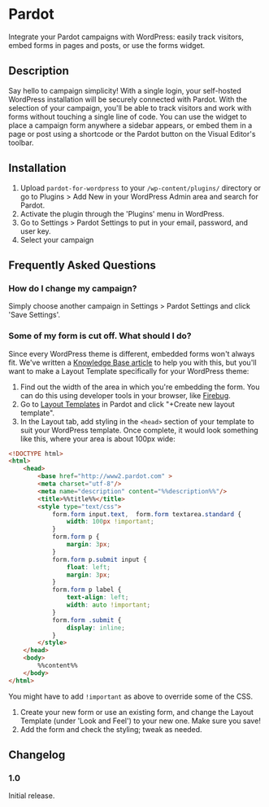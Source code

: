 # Pardot #
Integrate your Pardot campaigns with WordPress: easily track visitors, embed forms in pages and posts, or use the forms widget.

## Description ##

Say hello to campaign simplicity! With a single login, your self-hosted WordPress installation will be securely connected with Pardot. With the selection of your campaign, you'll be able to track visitors and work with forms without touching a single line of code. You can use the widget to place a campaign form anywhere a sidebar appears, or embed them in a page or post using a shortcode or the Pardot button on the Visual Editor's toolbar.

## Installation ##

1. Upload `pardot-for-wordpress` to your `/wp-content/plugins/` directory or go to Plugins > Add New in your WordPress Admin area and search for Pardot.
1. Activate the plugin through the 'Plugins' menu in WordPress.
1. Go to Settings > Pardot Settings to put in your email, password, and user key.
1. Select your campaign

## Frequently Asked Questions ##

### How do I change my campaign? ###

Simply choose another campaign in Settings > Pardot Settings and click 'Save Settings'.

### Some of my form is cut off. What should I do? ###

Since every WordPress theme is different, embedded forms won't always fit. We've written a <a href="http://www.pardot.com/help/faqs/best-practices/pardot-wordpress-plugin" target="_blank">Knowledge Base article</a> to help you with this, but you'll want to make a Layout Template specifically for your WordPress theme:

1. Find out the width of the area in which you're embedding the form. You can do this using developer tools in your browser, like <a href="http://getfirebug.com" target="_blank">Firebug</a>.
1. Go to <a href="https://pi.pardot.com/layoutTemplate" target="_blank">Layout Templates</a> in Pardot and click "+Create new layout template".
1. In the Layout tab, add styling in the `<head>` section of your template to suit your WordPress template. Once complete, it would look something like this, where your area is about 100px wide:

```html
<!DOCTYPE html>
<html>
	<head>
		<base href="http://www2.pardot.com" >
		<meta charset="utf-8"/>
		<meta name="description" content="%%description%%"/>
		<title>%%title%%</title>
		<style type="text/css">
			form.form input.text,  form.form textarea.standard {
				width: 100px !important;
			}
			form.form p {
				margin: 3px;
			}
			form.form p.submit input {
				float: left;
				margin: 3px;
			}
			form.form p label {
				text-align: left;
				width: auto !important;
			}
			form.form .submit {
				display: inline;
			}
		</style>
	</head>
	<body>
		%%content%%
	</body>
</html>
```

You might have to add `!important` as above to override some of the CSS.

1. Create your new form or use an existing form, and change the Layout Template (under 'Look and Feel') to your new one. Make sure you save!
1. Add the form and check the styling; tweak as needed.

## Changelog ##

### 1.0 ###
Initial release.